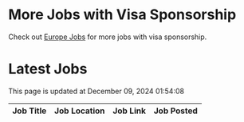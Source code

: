# More Jobs with Visa Sponsorship

Check out [Europe Jobs](https://github.com/sureshparimi/europejobs#latest-jobs) for more jobs with visa sponsorship.

# Latest Jobs

This page is updated at December 09, 2024 01:54:08

| Job Title | Job Location | Job Link | Job Posted |
| --- | --- | --- | --- |

